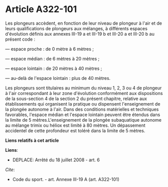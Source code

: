 # Article A322-101

Les plongeurs accèdent, en fonction de leur niveau de plongeur à l'air et de leurs qualifications de plongeurs aux mélanges,
à différents espaces d'évolution définis aux annexes III-19 a et III-19 b et III-20 a et III-20 b au présent code : 

― espace proche : de 0 mètre à 6 mètres ; 

― espace médian : de 6 mètres à 20 mètres ; 

― espace lointain : de 20 mètres à 40 mètres ; 

― au-delà de l'espace lointain : plus de 40 mètres. 

Les plongeurs sont titulaires au minimum du niveau 1, 2, 3 ou 4 de plongeur à l'air correspondant à leur zone d'évolution
conformément aux dispositions de la sous-section 4 de la section 2 du présent chapitre, relative aux établissements qui
organisent la pratique ou dispensent l'enseignement de la plongée autonome à l'air. Dans des conditions matérielles et
techniques favorables, l'espace médian et l'espace lointain peuvent être étendus dans la limite de 5 mètres.L'enseignement de
la plongée subaquatique autonome au mélange trimix ou héliox est limité à 80 mètres. Un dépassement accidentel de cette
profondeur est toléré dans la limite de 5 mètres.

**Liens relatifs à cet article**

**Liens**:

  - DEPLACE: Arrêté du 18 juillet 2008 - art. 6

_Cite_:

  - Code du sport. - art. Annexe III-19 A (art. A322-101)
